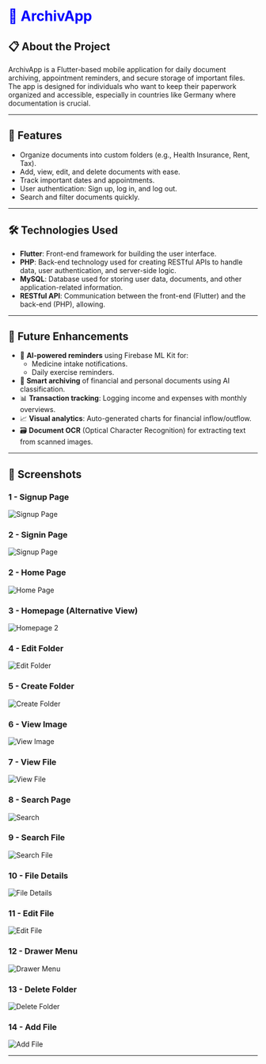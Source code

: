 <h1 style="color:blue; font-weight:bold;">📂 ArchivApp</h1>

## 📋 About the Project  
ArchivApp is a Flutter-based mobile application for daily document archiving, appointment reminders, and secure storage of important files. The app is designed for individuals who want to keep their paperwork organized and accessible, especially in countries like Germany where documentation is crucial.

---

## 🚀 Features
- Organize documents into custom folders (e.g., Health Insurance, Rent, Tax).
- Add, view, edit, and delete documents with ease.
- Track important dates and appointments.
- User authentication: Sign up, log in, and log out.
- Search and filter documents quickly.

---

## 🛠️ Technologies Used
- **Flutter**: Front-end framework for building the user interface.
- **PHP**: Back-end technology used for creating RESTful APIs to handle data, user authentication, and server-side logic.
- **MySQL**: Database used for storing user data, documents, and other application-related information.
- **RESTful API**: Communication between the front-end (Flutter) and the back-end (PHP), allowing.

---

## 🔮 Future Enhancements

- 🤖 **AI-powered reminders** using Firebase ML Kit for:
  - Medicine intake notifications.
  - Daily exercise reminders.
- 🧾 **Smart archiving** of financial and personal documents using AI classification.
- 📊 **Transaction tracking**: Logging income and expenses with monthly overviews.
- 📈 **Visual analytics**: Auto-generated charts for financial inflow/outflow.
- 🗃️ **Document OCR** (Optical Character Recognition) for extracting text from scanned images.

---
## 📱 Screenshots

### 1 - **Signup Page**  
![Signup Page](https://github.com/AhmadAmmar2022/ArchivApp/blob/main/frontend/Screenschots_Archive/signup.png)


### 2 - **Signin Page**  
![Signup Page](https://github.com/AhmadAmmar2022/ArchivApp/blob/main/frontend/Screenschots_Archive/singin.png)


### 2 - **Home Page**  
![Home Page](https://github.com/AhmadAmmar2022/ArchivApp/blob/main/frontend/Screenschots_Archive/homepage.png)

### 3 - **Homepage (Alternative View)**  
![Homepage 2](https://github.com/AhmadAmmar2022/ArchivApp/blob/main/frontend/Screenschots_Archive/homepage%202.png)

### 4 - **Edit Folder**  
![Edit Folder](https://github.com/AhmadAmmar2022/ArchivApp/blob/main/frontend/Screenschots_Archive/edit%20folder.png)

### 5 - **Create Folder**  
![Create Folder](https://github.com/AhmadAmmar2022/ArchivApp/blob/main/frontend/Screenschots_Archive/creat%20folder.png)

### 6 - **View Image**  
![View Image](https://github.com/AhmadAmmar2022/ArchivApp/blob/main/frontend/Screenschots_Archive/View%20Image.png)

### 7 - **View File**  
![View File](https://github.com/AhmadAmmar2022/ArchivApp/blob/main/frontend/Screenschots_Archive/View%20File.png)

### 8 - **Search Page**  
![Search](https://github.com/AhmadAmmar2022/ArchivApp/blob/main/frontend/Screenschots_Archive/Search.png)

### 9 - **Search File**  
![Search File](https://github.com/AhmadAmmar2022/ArchivApp/blob/main/frontend/Screenschots_Archive/Search%20File.png)

### 10 - **File Details**  
![File Details](https://github.com/AhmadAmmar2022/ArchivApp/blob/main/frontend/Screenschots_Archive/File%20Detials.png)

### 11 - **Edit File**  
![Edit File](https://github.com/AhmadAmmar2022/ArchivApp/blob/main/frontend/Screenschots_Archive/Edit%20File.png)

### 12 - **Drawer Menu**  
![Drawer Menu](https://github.com/AhmadAmmar2022/ArchivApp/blob/main/frontend/Screenschots_Archive/Drawer%20Menu.png)

### 13 - **Delete Folder**  
![Delete Folder](https://github.com/AhmadAmmar2022/ArchivApp/blob/main/frontend/Screenschots_Archive/Delete%20Folder.png)

### 14 - **Add File**  
![Add File](https://github.com/AhmadAmmar2022/ArchivApp/blob/main/frontend/Screenschots_Archive/Add%20File.png)

---
